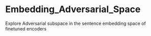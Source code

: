 # Embedding_Adversarial_Space
Explore Adversarial subspace in the sentence embedding space of finetuned encoders
